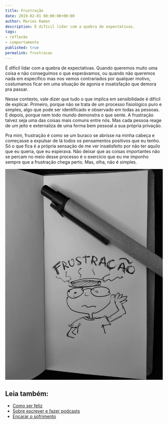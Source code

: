 ```yaml
---
title: Frustração
date: 2019-02-01 00:00:00+00:00
author: Marcos Ramon
description: É difícil lidar com a quebra de expectativas.
tags:
- reflexão
- comportamento
published: true
permalink: frustracao
---
```

É difícil lidar com a quebra de expectativas. Quando queremos muito uma coisa e não conseguimos o que esperávamos, ou quando não queremos nada em específico mas nos vemos contrariados por qualquer motivo, costumamos ficar em uma situação de agonia e insatisfação que demora pra passar.

Nesse contexto, vale dizer que tudo o que implica em sensibilidade é difícil de explicar. Primeiro, porque não se trata de um processo fisiológico puro e simples, algo que pode ser identificado e observado em todas as pessoas. E depois, porque nem todo mundo demonstra o que sente. A frustração talvez seja uma das coisas mais comuns entre nós. Mas cada pessoa reage de um jeito e externaliza de uma forma bem pessoal a sua própria privação. 

Pra mim, frustração é como se um buraco se abrisse na minha cabeça e começasse a expulsar de lá todos os pensamentos positivos que eu tenho. Só o que fica é a própria sensação de me ver insatisfeito por não ter aquilo que eu queria, que eu esperava. Não deixar que as coisas importantes não se percam no meio desse processo é o exercício que eu me imponho sempre que a frustração chega perto. Mas, olha, não é simples.

<img src="/assets/img/frustração.jpg"><div class="leia-tambem" markdown="1">
## Leia também:

- <a href="/como-ser-feliz">Como ser feliz</a>
- <a href="/sobre-escrever-e-fazer-podcasts">Sobre escrever e fazer podcasts</a>
- <a href="/encarar-o-sofrimento">Encarar o sofrimento</a>
</div>